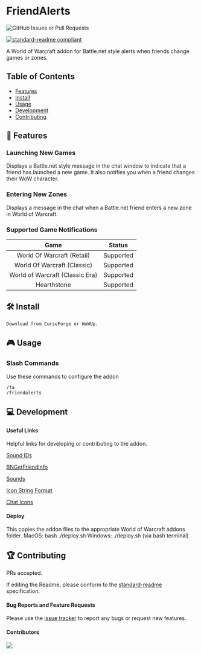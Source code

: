 # FriendAlerts
<img alt="GitHub Issues or Pull Requests" src="https://img.shields.io/github/issues/nickstuer/friendalerts">

[![standard-readme compliant](https://img.shields.io/badge/readme%20style-standard-brightgreen.svg?style=flat-square)](https://github.com/RichardLitt/standard-readme)

A World of Warcraft addon for Battle.net style alerts when friends change games or zones.

## Table of Contents

- [Features](https://github.com/nickstuer/blizzapi?tab=readme-ov-file#-features)
- [Install](https://github.com/nickstuer/blizzapi?tab=readme-ov-file#-install)
- [Usage](https://github.com/nickstuer/blizzapi?tab=readme-ov-file#-usage)
- [Development](https://github.com/nickstuer/blizzapi?tab=readme-ov-file#-development)
- [Contributing](https://github.com/nickstuer/blizzapi?tab=readme-ov-file#-contributing)


## 📖 Features

### Launching New Games
Displays a Battle.net style message in the chat window to indicate that a friend has launched a new game. It also notifies you when a friend changes their WoW character.

### Entering New Zones
Displays a message in the chat when a Battle.net friend enters a new zone in World of Warcraft.

### Supported Game Notifications
| Game                                  | Status                              |
| :----------------------------------:  | :--------------------------------:  |
| World Of Warcraft (Retail)            | Supported                           |
| World Of Warcraft (Classic)           | Supported                           |
| World of Warcraft (Classic Era)       | Supported                           |
| Hearthstone                           | Supported                           |


## 🛠 Install
```
Download from CurseForge or WoWUp.
```

## 🎮 Usage

### Slash Commands
Use these commands to configure the addon
```
/fa
/friendalerts
```

## 💻 Development

#### Useful Links
Helpful links for developing or contributing to the addon.

[Sound IDs](https://www.wowinterface.com/forums/showthread.php?t=55702)

[BNGetFriendInfo](https://warcraft.wiki.gg/wiki/API_BNGetFriendInfo)

[Sounds](https://www.wowhead.com/sounds)

[Icon String Format](https://www.wowinterface.com/forums/showthread.php?t=46221)

[Chat Icons](https://wago.tools/files?search=chaticon)

#### Deploy
This copies the addon files to the appropriate World of Warcraft addons folder.
MacOS: bash ./deploy.sh
Windows: ./deploy.sh (via bash terminal)


## 🏆 Contributing

PRs accepted.

If editing the Readme, please conform to the [standard-readme](https://github.com/RichardLitt/standard-readme) specification.

#### Bug Reports and Feature Requests
Please use the [issue tracker](https://github.com/nickstuer/friendalerts/issues) to report any bugs or request new features.

#### Contributors

<a href = "https://github.com/nickstuer/friendalerts/graphs/contributors">
  <img src = "https://contrib.rocks/image?repo=nickstuer/friendalerts"/>
</a>
